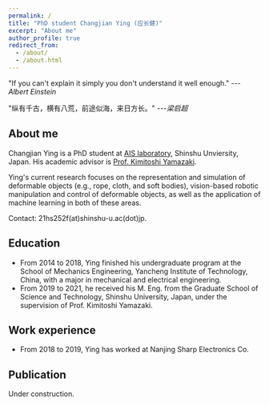 ```yaml
---
permalink: /
title: "PhD student Changjian Ying (应长健)"
excerpt: "About me"
author_profile: true
redirect_from: 
  - /about/
  - /about.html
---
```



"If you can't explain it simply you don't understand it well enough." ---<cite>Albert Einstein</cite>

"纵有千古，横有八荒，前途似海，来日方长。" ---<cite>梁启超</cite>

About me
------
Changjian Ying is a PhD student at [AIS laboratory](http://www.ais.shinshu-u.ac.jp/), Shinshu Unviersity, Japan. His academic advisor is [Prof. Kimitoshi Yamazaki](http://www.ais.shinshu-u.ac.jp/kimitoshi-yamazaki/).

Ying's current research focuses on the representation and simulation of deformable objects (e.g., rope, cloth, and soft bodies), vision-based robotic manipulation and control of deformable objects, as well as the application of machine learning in both of these areas.

Contact: 21hs252f(at)shinshu-u.ac(dot)jp.

Education
------
* From 2014 to 2018, Ying finished his undergraduate program at the School of Mechanics Engineering, Yancheng Institute of Technology, China, with a major in mechanical and electrical engineering.
* From 2019 to 2021, he received his M. Eng. from the Graduate School of Science and Technology, Shinshu University, Japan, under the supervision of Prof. Kimitoshi Yamazaki.

Work experience
------
* From 2018 to 2019, Ying has worked at Nanjing Sharp Electronics Co.

Publication
------
Under construction.